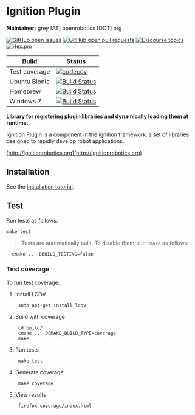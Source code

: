 # Ignition Plugin

**Maintainer:** grey [AT] openrobotics [DOT] org

[![GitHub open issues](https://img.shields.io/github/issues-raw/ignitionrobotics/ign-plugin.svg)](https://github.com/ignitionrobotics/ign-plugin/issues)
[![GitHub open pull requests](https://img.shields.io/github/issues-pr-raw/ignitionrobotics/ign-plugin.svg)](https://github.com/ignitionrobotics/ign-plugin/pulls)
[![Discourse topics](https://img.shields.io/discourse/https/community.gazebosim.org/topics.svg)](https://community.gazebosim.org)
[![Hex.pm](https://img.shields.io/hexpm/l/plug.svg)](https://www.apache.org/licenses/LICENSE-2.0)

Build | Status
-- | --
Test coverage | [![codecov](https://codecov.io/gh/ignitionrobotics/ign-plugin/branch/ign-plugin1/graph/badge.svg)](https://codecov.io/gh/ignitionrobotics/ign-plugin/branch/ign-plugin1)
Ubuntu Bionic | [![Build Status](https://build.osrfoundation.org/job/ignition_plugin-ci-ign-plugin1-bionic-amd64/badge/icon)](https://build.osrfoundation.org/job/ignition_plugin-ci-ign-plugin1-bionic-amd64/)
Homebrew      | [![Build Status](https://build.osrfoundation.org/job/ignition_plugin-ci-ign-plugin1-bionic-amd64/badge/icon)](https://build.osrfoundation.org/job/ignition_plugin-ci-ign-plugin1-bionic-amd64/)
Windows 7     | [![Build Status](https://build.osrfoundation.org/job/ignition_plugin-ci-ign-plugin1-windows7-amd64/badge/icon)](https://build.osrfoundation.org/job/ignition_plugin-ci-ign-plugin1-windows7-amd64/)

**Library for registering plugin libraries and dynamically loading them at runtime.**

Ignition Plugin is a component in the ignition framework, a set
of libraries designed to rapidly develop robot applications.

[http://ignitionrobotics.org](http://ignitionrobotics.org)

## Installation

See the [installation tutorial](https://ignitionrobotics.org/api/plugin/1.1/installation.html).

## Test

Run tests as follows:

    make test

> Tests are automatically built. To disable them, run `cmake` as follows:

      cmake .. -DBUILD_TESTING=false

### Test coverage

To run test coverage:

1. Install LCOV

        sudo apt-get install lcov

1. Build with coverage

        cd build/
        cmake .. -DCMAKE_BUILD_TYPE=coverage
        make

1. Run tests

        make test

1. Generate coverage

        make coverage

1. View results

        firefox coverage/index.html
